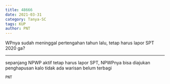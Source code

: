 ```yaml
---
title: 48666
date: 2021-03-31
category: Tanya-SC
tags: KUP
author: PNT
---
```


WPnya sudah meninggal pertengahan tahun lalu, tetap harus lapor SPT 2020 ga?

---

sepanjang NPWP aktif tetap harus lapor SPT, NPWPnya bisa diajukan penghapusan kalo tidak ada warisan belum terbagi

`PNT`
